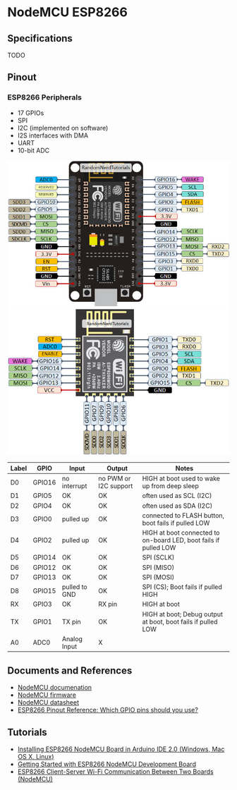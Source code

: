 # NodeMCU ESP8266

## Specifications
TODO

## Pinout
### ESP8266 Peripherals
- 17 GPIOs
- SPI
- I2C (implemented on software)
- I2S interfaces with DMA
- UART
- 10-bit ADC

[![nodeMCU_pinout](./nodeMCU_pinout.jpg)](https://randomnerdtutorials.com/esp8266-pinout-reference-gpios/) [![Pinout](./ESP8266_pinout.jpg)](https://randomnerdtutorials.com/esp8266-pinout-reference-gpios/)

Label | GPIO | Input | Output | Notes
-|-|-|-|-
D0 | GPIO16 | no interrupt | no PWM or I2C support | HIGH at boot used to wake up from deep sleep
D1 | GPIO5 | OK | OK | often used as SCL (I2C)
D2 | GPIO4 | OK | OK | often used as SDA (I2C)
D3 | GPIO0 | pulled up | OK | connected to FLASH button, boot fails if pulled LOW
D4 | GPIO2 | pulled up | OK | HIGH at boot connected to on-board LED, boot fails if pulled LOW
D5 | GPIO14 | OK | OK | SPI (SCLK)
D6 | GPIO12 | OK | OK | SPI (MISO)
D7 | GPIO13 | OK | OK | SPI (MOSI)
D8 | GPIO15 | pulled to GND | OK | SPI (CS); Boot fails if pulled HIGH
RX | GPIO3 | OK | RX pin | HIGH at boot
TX | GPIO1 | TX pin | OK | HIGH at boot; Debug output at boot, boot fails if pulled LOW
A0 | ADC0 | Analog Input | X |

## Documents and References
- [NodeMCU documenation](https://nodemcu.readthedocs.io/)
- [NodeMCU firmware](https://github.com/nodemcu/nodemcu-firmware)
- [NodeMCU datasheet](https://components101.com/development-boards/nodemcu-esp8266-pinout-features-and-datasheet)
- [ESP8266 Pinout Reference: Which GPIO pins should you use?](https://randomnerdtutorials.com/esp8266-pinout-reference-gpios/)

## Tutorials
- [Installing ESP8266 NodeMCU Board in Arduino IDE 2.0 (Windows, Mac OS X, Linux)](https://randomnerdtutorials.com/installing-esp8266-nodemcu-arduino-ide-2-0/)
- [Getting Started with ESP8266 NodeMCU Development Board](https://randomnerdtutorials.com/getting-started-with-esp8266-wifi-transceiver-review/)
- [ESP8266 Client-Server Wi-Fi Communication Between Two Boards (NodeMCU)](https://randomnerdtutorials.com/esp8266-nodemcu-client-server-wi-fi/)